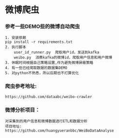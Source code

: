 # 微博爬虫
### 参考一些DEMO些的微博自动爬虫  
    1. 安装依赖  
    pip install -r requirements.txt  
    2. 执行脚本  
        user_id_runner.py  爬取用户id，发送到kafka  
        weibo.py  消费kafka的微博id，爬取用户信息和用户微博  
    3. 休眠时间根据自己策略设置,作为避免微博屏蔽策略  
    4. 有一些已经爬取数据的数据集DEMO
    5. 对python不熟悉，所以后期也不打算优化  

### 爬虫参考地址:  
    https://github.com/dataabc/weibo-crawler

### 微博分析项目：
    对采集到的用户信息和微博数据进行ETL和数据分析
    项目地址:
    https://github.com/huangyueranbbc/WeiBoDataAnalyse
        